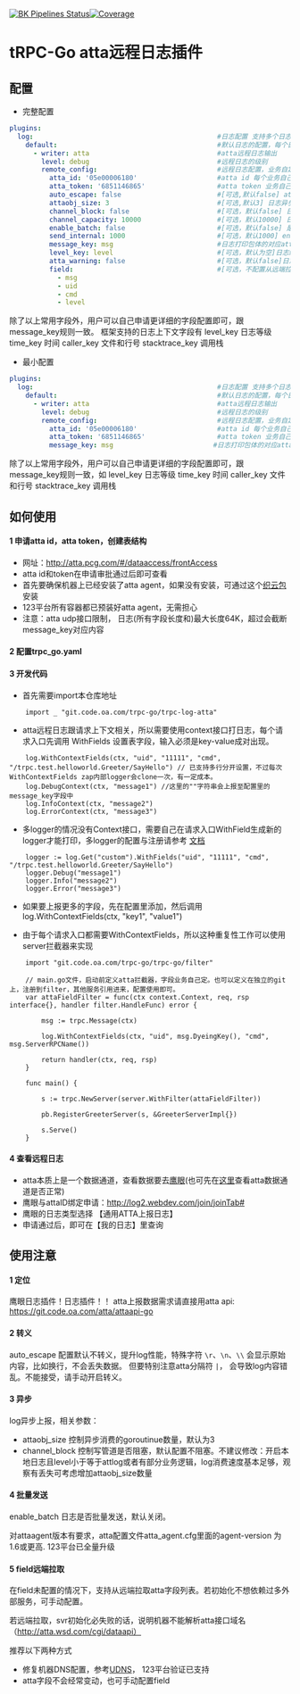 [![BK Pipelines Status](https://api.bkdevops.qq.com/process/api/external/pipelines/projects/pcgtrpcproject/p-b5bc8131706b40b6a639555b7b18770d/badge?X-DEVOPS-PROJECT-ID=pcgtrpcproject)](http://devops.oa.com:/ms/process/api-html/user/builds/projects/pcgtrpcproject/pipelines/p-b5bc8131706b40b6a639555b7b18770d/latestFinished?X-DEVOPS-PROJECT-ID=pcgtrpcproject)[![Coverage](https://tcoverage.woa.com/api/getCoverage/getTotalImg/?pipeline_id=p-b5bc8131706b40b6a639555b7b18770d)](http://macaron.oa.com/api/coverage/getTotalLink/?pipeline_id=p-b5bc8131706b40b6a639555b7b18770d)
# tRPC-Go atta远程日志插件


## 配置

* 完整配置
```yaml
plugins:
  log:                                              #日志配置 支持多个日志 可通过 log.Get("xxx").Debug 打日志
    default:                                        #默认日志的配置，每个日志可支持多输出
      - writer: atta                                #atta远程日志输出
        level: debug                                #远程日志的级别
        remote_config:                              #远程日志配置，业务自定义结构，每一种远程日志都有自己独立的配置
          atta_id: '05e00006180'                    #atta id 每个业务自己申请. 使用之前需要保证机器有安装atta agent
          atta_token: '6851146865'                  #atta token 业务自己申请
          auto_escape: false                        #[可选,默认false] atta上报内容是否转义,性能原因默认关闭,true开启
          attaobj_size: 3                           #[可选,默认3] 日志异步上报,消费log的goroutinue数,一个goroutinue一个att obj,避免竞态
          channel_block: false                      #[可选，默认false] 日志异步上报,写管道是否阻塞.
          channel_capacity: 10000                   #[可选，默认10000] 日志管道容量
          enable_batch: false                       #[可选，默认false] 是否缓存批量发送日志，
          send_internal: 1000                       #[可选，默认1000] enable_batch为true时有效，缓存批量发送时间间隔，单位ms
          message_key: msg                          #日志打印包体的对应atta的field
          level_key: level                          #[可选，默认为空]日志级别对应的atta字段，不需可不配置
          atta_warning: false                       #[可选，默认false]日志级别映射，鹰眼告警开启
          field:                                    #[可选，不配置从远端拉取]申请atta id时，业务自己定义的表结构字段，顺序必须一致
            - msg
            - uid
            - cmd
            - level
```
除了以上常用字段外，用户可以自己申请更详细的字段配置即可，跟message_key规则一致。
框架支持的日志上下文字段有
level_key 日志等级
time_key 时间
caller_key  文件和行号
stacktrace_key 调用栈

* 最小配置
```yaml
plugins:
  log:                                              #日志配置 支持多个日志 可通过 log.Get("xxx").Debug 打日志
    default:                                        #默认日志的配置，每个日志可支持多输出
      - writer: atta                                #atta远程日志输出
        level: debug                                #远程日志的级别
        remote_config:                              #远程日志配置，业务自定义结构，每一种远程日志都有自己独立的配置
          atta_id: '05e00006180'                    #atta id 每个业务自己申请. 使用之前需要保证机器有安装atta agent
          atta_token: '6851146865'                  #atta token 业务自己申请
          message_key: msg                         #日志打印包体的对应atta的field  
```
除了以上常用字段外，用户可以自己申请更详细的字段配置即可，跟message_key规则一致，如
level_key 日志等级
time_key 时间
caller_key  文件和行号
stacktrace_key 调用栈

## 如何使用

#### 1 申请atta id，atta token，创建表结构
* 网址：http://atta.pcg.com/#/dataaccess/frontAccess
* atta id和token在申请审批通过后即可查看
* 首先要确保机器上已经安装了atta agent，如果没有安装，可通过这个[织云包](http://yun.isd.com/index.php/package/versions/?product=other&package=AttaAgent)安装
* 123平台所有容器都已预装好atta agent，无需担心
* 注意：atta udp接口限制， 日志(所有字段长度和)最大长度64K，超过会截断message_key对应内容

#### 2 配置trpc_go.yaml

#### 3 开发代码
- 首先需要import本仓库地址
```golang
    import _ "git.code.oa.com/trpc-go/trpc-log-atta"
```
- atta远程日志跟请求上下文相关，所以需要使用context接口打日志，每个请求入口先调用 WithFields 设置表字段，输入必须是key-value成对出现。
```golang
    log.WithContextFields(ctx, "uid", "11111", "cmd", "/trpc.test.helloworld.Greeter/SayHello") // 已支持多行分开设置，不过每次WithContextFields zap内部logger会clone一次，有一定成本。
    log.DebugContext(ctx, "message1") //这里的""字符串会上报至配置里的message_key字段中
    log.InfoContext(ctx, "message2")
    log.ErrorContext(ctx, "message3")
```
- 多logger的情况没有Context接口，需要自己在请求入口WithField生成新的logger才能打印，多logger的配置与注册请参考
[文档](https://git.code.oa.com/trpc-go/trpc-go/tree/master/log)
```golang
    logger := log.Get("custom").WithFields("uid", "11111", "cmd", "/trpc.test.helloworld.Greeter/SayHello")
    logger.Debug("message1")
    logger.Info("message2")
    logger.Error("message3")
```

- 如果要上报更多的字段，先在配置里添加，然后调用log.WithContextFields(ctx, "key1", "value1")
        
- 由于每个请求入口都需要WithContextFields，所以这种重复性工作可以使用server拦截器来实现
```golang
    import "git.code.oa.com/trpc-go/trpc-go/filter"
```
```golang
    // main.go文件，启动前定义atta拦截器，字段业务自己定。也可以定义在独立的git上，注册到filter，其他服务引用进来，配置使用即可。
    var attaFieldFilter = func(ctx context.Context, req, rsp interface{}, handler filter.HandleFunc) error {
        
        msg := trpc.Message(ctx)  
    
        log.WithContextFields(ctx, "uid", msg.DyeingKey(), "cmd", msg.ServerRPCName())
        
        return handler(ctx, req, rsp)
    }  
```
```golang
    func main() {
    
        s := trpc.NewServer(server.WithFilter(attaFieldFilter))
    
        pb.RegisterGreeterServer(s, &GreeterServerImpl{})
    
        s.Serve()
    }
```
#### 4 查看远程日志
- atta本质上是一个数据通道，查看数据要去[鹰眼](http://log2.webdev.com/mylog/logList)(也可先在[这里](http://atta.pcg.com/#/dataManage/myData/realData?attaid=05e00006180)查看atta数据通道是否正常)
- 鹰眼与attaID绑定申请：http://log2.webdev.com/join/joinTab#
- 鹰眼的日志类型选择 【通用ATTA上报日志】
- 申请通过后，即可在【我的日志】里查询

## 使用注意

#### 1 定位
鹰眼日志插件！日志插件！！ atta上报数据需求请直接用atta api: https://git.code.oa.com/atta/attaapi-go

#### 2 转义
auto_escape 配置默认不转义，提升log性能，特殊字符 `\r`、`\n`、`\\` 会显示原始内容，比如换行，不会丢失数据。
但要特别注意atta分隔符 `|`， 会导致log内容错乱。不能接受，请手动开启转义。

#### 3 异步
log异步上报，相关参数：
- attaobj_size 控制异步消费的goroutinue数量，默认为3
- channel_block 控制写管道是否阻塞，默认配置不阻塞。不建议修改：开启本地日志且level小于等于attlog或者有部分业务逻辑，log消费速度基本足够，观察有丢失可考虑增加attaobj_size数量

#### 4 批量发送
enable_batch 日志是否批量发送，默认关闭。

对attaagent版本有要求，atta配置文件atta_agent.cfg里面的agent-version 为1.6或更高.
123平台已全量升级

#### 5 field远端拉取
在field未配置的情况下，支持从远端拉取atta字段列表。若初始化不想依赖过多外部服务，可手动配置。

若远端拉取，svr初始化必失败的话，说明机器不能解析atta接口域名（http://atta.wsd.com/cgi/dataapi）

推荐以下两种方式
- 修复机器DNS配置，参考[UDNS](https://iwiki.woa.com/pages/viewpage.action?pageId=142880738)， 123平台验证已支持
- atta字段不会经常变动，也可手动配置field
